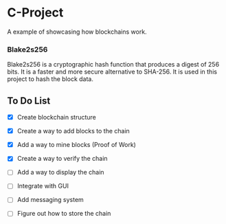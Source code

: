 # C-Project
A example of showcasing how blockchains work.


### Blake2s256
Blake2s256 is a cryptographic hash function that produces a digest of 256 bits. It is a faster and more secure alternative to SHA-256. It is used in this project to hash the block data.

## To Do List

- [x] Create blockchain structure
- [x] Create a way to add blocks to the chain
- [x] Add a way to mine blocks (Proof of Work)
- [x] Create a way to verify the chain
- [ ] Add a way to display the chain
- [ ] Integrate with GUI
- [ ] Add messaging system
- [ ] Figure out how to store the chain

